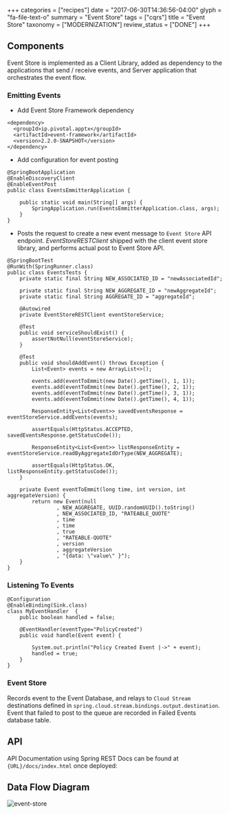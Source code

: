 +++
categories = ["recipes"]
date = "2017-06-30T14:36:56-04:00"
glyph = "fa-file-text-o"
summary = "Event Store"
tags = ["cqrs"]
title = "Event Store"
taxonomy = ["MODERNIZATION"]
review_status = ["DONE"]
+++

## Components

Event Store is implemented as a Client Library, added as dependency to the applications that send / receive events,
and Server application that orchestrates the event flow.

### Emitting Events

- Add Event Store Framework dependency

```
<dependency>
  <groupId>ip.pivotal.apptx</groupId>
  <artifactId>event-framework</artifactId>
  <version>2.2.0-SNAPSHOT</version>
</dependency>
```
- Add configuration for event posting

```
@SpringBootApplication
@EnableDiscoveryClient
@EnableEventPost
public class EventsEmmitterApplication {

	public static void main(String[] args) {
		SpringApplication.run(EventsEmmitterApplication.class, args);
	}
}
```

- Posts the request to create a new event message to `Event Store` API endpoint.  _EventStoreRESTClient_ shipped with the client event store library, and performs actual post to Event Store API.

```
@SpringBootTest
@RunWith(SpringRunner.class)
public class EventsTests {
    private static final String NEW_ASSOCIATED_ID = "newAssociatedId";

    private static final String NEW_AGGREGATE_ID = "newAggregateId";
    private static final String AGGREGATE_ID = "aggregateId";

    @Autowired
    private EventStoreRESTClient eventStoreService;

    @Test
    public void serviceShouldExist() {
        assertNotNull(eventStoreService);
    }

    @Test
    public void shouldAddEvent() throws Exception {
        List<Event> events = new ArrayList<>();

        events.add(eventToEmmit(new Date().getTime(), 1, 1));
        events.add(eventToEmmit(new Date().getTime(), 2, 1));
        events.add(eventToEmmit(new Date().getTime(), 3, 1));
        events.add(eventToEmmit(new Date().getTime(), 4, 1));

        ResponseEntity<List<Event>> savedEventsResponse = eventStoreService.addEvents(events);

        assertEquals(HttpStatus.ACCEPTED, savedEventsResponse.getStatusCode());

        ResponseEntity<List<Event>> listResponseEntity = eventStoreService.readByAggregateIdOrType(NEW_AGGREGATE);

        assertEquals(HttpStatus.OK, listResponseEntity.getStatusCode());
    }

    private Event eventToEmmit(long time, int version, int aggregateVersion) {
        return new Event(null
                , NEW_AGGREGATE, UUID.randomUUID().toString()
                , NEW_ASSOCIATED_ID, "RATEABLE_QUOTE"
                , time
                , time
                , true
                , "RATEABLE-QUOTE"
                , version
                , aggregateVersion
                , "{data: \"value\" }");
    }
}
```


### Listening To Events

```
@Configuration
@EnableBinding(Sink.class)
class MyEventHandler  {
	public boolean handled = false;

	@EventHandler(eventType="PolicyCreated")
	public void handle(Event event) {

		System.out.println("Policy Created Event |->" + event);
		handled = true;
	}
}
```

### Event Store

Records event to the Event Database, and relays to `Cloud Stream` destinations defined in `spring.cloud.stream.bindings.output.destination`.  Event that failed to post to the queue are recorded in Failed Events database table.


## API

API Documentation using Spring REST Docs can be found at `{URL}/docs/index.html` once deployed:


## Data Flow Diagram

![event-store](/documents/event-store/event-store-diagram.png)
